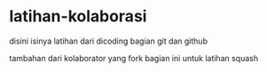 # latihan-kolaborasi
disini isinya latihan dari dicoding bagian git dan github

tambahan dari kolaborator yang fork
bagian ini untuk latihan squash
